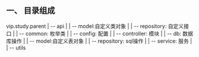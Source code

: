 ## 一、 目录组成
vip.study.parent
| -- api
|  | -- model:自定义类对象
|  | -- repository: 自定义接口
|
| -- common: 枚举类
|
| -- config: 配置
|
| -- controller: 模块
|
| -- db: 数据库操作
|  | -- model:自定义表对象
|  | -- repository: sql操作
|
| -- service: 服务
|
| -- utils